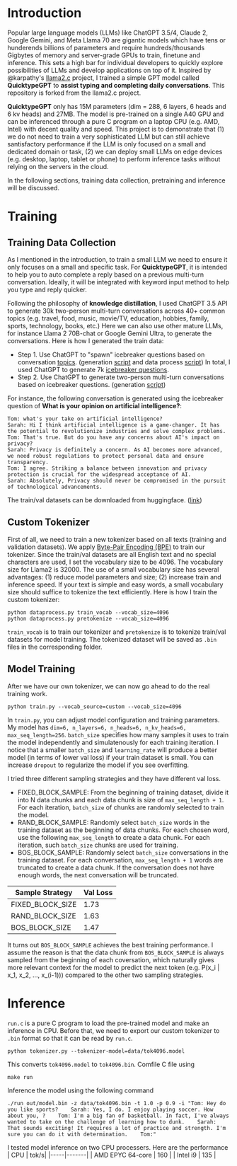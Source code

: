 # Introduction
Popular large language models (LLMs) like ChatGPT 3.5/4, Claude 2, Google Gemini, and Meta Llama 70 are gigantic models which have tens or hunderends billions of parameters and require hundreds/thousands Gigbytes of memory and server-grade GPUs to train, finetune and inference. This sets a high bar for individual developers to quickly explore possibilities of LLMs and develop applications on top of it. Inspired by @karpathy's [llama2.c](https://github.com/karpathy/llama2.c) project, I trained a simple GPT model called **QuicktypeGPT** to **assist typing and completing daily conversations**. This repository is forked from the llama2.c project.  

**QuicktypeGPT** only has 15M parameters (dim = 288, 6 layers, 6 heads and 6 kv heads) and 27MB. The model is pre-trained on a single A40 GPU and can be inferenced through a pure C program on a laptop CPU (e.g. AMD, Intel) with decent quality and speed. This project is to demonstrate that (1) we do not need to train a very sophisticated LLM but can still achieve santisfactory performance if the LLM is only focused on a small and dedicated domain or task, (2) we can deploy small LLMs on edge devices (e.g. desktop, laptop, tablet or phone) to perform inference tasks without relying on the servers in the cloud. 

In the following sections, training data collection, pretraining and inference will be discussed. 

# Training
## Training Data Collection
As I mentioned in the introduction, to train a small LLM we need to ensure it only focuses on a small and specific task. For **QuicktypeGPT**, it is intended to help you to auto complete a reply based on a previous multi-turn conversation. Ideally, it will be integrated with keyword input method to help you type and reply quicker. 

Following the philosophy of **knowledge distillation**, I used ChatGPT 3.5 API to generate 30k two-person multi-turn conversations across 40+ common topics (e.g. travel, food, music, movie/TV, education, hobbies, family, sports, technology, books, etc.) Here we can also use other mature LLMs, for instance Llama 2 70B-chat or Google Gemini Ultra, to generate the conversations. Here is how I generated the train data:

- Step 1. Use ChatGPT to "spawn" icebreaker questions based on conversation [topics](https://github.com/chaoluond/quicktypeGPT/blob/main/training_data/topics.txt). (generation [script](https://github.com/chaoluond/quicktypeGPT/blob/main/training_data/chatgpt_generate_icebreaker_question.py) and data process [script](https://github.com/chaoluond/quicktypeGPT/blob/main/training_data/extract_icebreaker_question.py)) In total, I used ChatGPT to generate 7k [icebreaker questions](https://github.com/chaoluond/quicktypeGPT/blob/main/training_data/icebreaker_questions.txt).  
- Step 2. Use ChatGPT to generate two-person multi-turn conversations based on icebreaker questions. (generation [script](https://github.com/chaoluond/quicktypeGPT/blob/main/training_data/chatgpt_generate_conversation.py))

For instance, the following conversation is generated using the icebreaker question of **What is your opinion on artificial intelligence?**:

```
Tom: what's your take on artificial intelligence?    
Sarah: Hi I think artificial intelligence is a game-changer. It has the potential to revolutionize industries and solve complex problems.    
Tom: That's true. But do you have any concerns about AI's impact on privacy?    
Sarah: Privacy is definitely a concern. As AI becomes more advanced, we need robust regulations to protect personal data and ensure transparency.    
Tom: I agree. Striking a balance between innovation and privacy protection is crucial for the widespread acceptance of AI.    
Sarah: Absolutely, Privacy should never be compromised in the pursuit of technological advancements.
```
The train/val datasets can be downloaded from huggingface. ([link](https://huggingface.co/datasets/safetyllm/daily_conversations)) 

## Custom Tokenizer
First of all, we need to train a new tokenizer based on all texts (training and validation datasets). We apply [Byte-Pair Encoding (BPE)](https://huggingface.co/learn/nlp-course/chapter6/5?fw=pt) to train our tokenizer. Since the train/val datasets are all English text and no special characters are used, I set the vocabulary size to be 4096. The vocabulary size for Llama2 is 32000. The use of a small vocabulary size has several advantages: (1) reduce model parameters and size; (2) increase train and inference speed. If your text is simple and easy words, a small vocabulary size should suffice to tokenize the text efficiently. Here is how I train the custom tokenizer:
```
python dataprocess.py train_vocab --vocab_size=4096
python dataprocess.py pretokenize --vocab_size=4096
```
`train_vocab` is to train our tokenizer and `pretokenize` is to tokenize train/val datasets for model training. The tokenized dataset will be saved as `.bin` files in the corresponding folder.  

## Model Training
After we have our own tokenizer, we can now go ahead to do the real training work. 
```
python train.py --vocab_source=custom --vocab_size=4096
```
In `train.py`, you can adjust model configuration and training parameters. My model has `dim=6, n_layers=6, n_heads=6, n_kv_heads=6, max_seq_length=256`. `batch_size` specifies how many samples it uses to train the model independently and simulatenously for each training iteration. I notice that a smaller `batch_size` and `learning_rate` will produce a better model (in terms of lower val loss) if your train dataset is small. You can increase `dropout` to regularize the model if you see overfitting.  

I tried three different sampling strategies and they have different val loss. 

- FIXED_BLOCK_SAMPLE: From the beginning of training dataset, divide it into N data chunks and each data chunk is size of `max_seq_length + 1`. For each iteration, `batch_size` of chunks are randomly selected to train the model.
- RAND_BLOCK_SAMPLE: Randomly select `batch_size` words in the training dataset as the beginning of data chunks. For each chosen word, use the following `max_seq_length` to create a data chunk. For each iteration, such `batch_size` chunks are used for training. 
- BOS_BLOCK_SAMPLE: Randomly select `batch_size` conversations in the training dataset. For each conversation, `max_seq_length + 1` words are truncated to create a data chunk. If the conversation does not have enough words, the next conversation will be truncated.

| Sample Strategy | Val Loss | 
| ---------------- | -------- |
| FIXED_BLOCK_SIZE | 1.73 | 
| RAND_BLOCK_SIZE | 1.63 |
| BOS_BLOCK_SIZE | 1.47 | 

It turns out `BOS_BLOCK_SAMPLE` achieves the best training performance. I assume the reason is that the data chunk from `BOS_BLOCK_SAMPLE` is always sampled from the beginning of each coversation, which naturally gives more relevant context for the model to predict the next token (e.g. P(x_i | x_1, x_2, ..., x_(i-1))) compared to the other two sampling strategies.  

# Inference
`run.c` is a pure C program to load the pre-trained model and make an inference in CPU. Before that, we need to export our custom tokenizer to `.bin` format so that it can be read by `run.c`. 
```
python tokenizer.py --tokenizer-model=data/tok4096.model
```
This converts `tok4096.model` to `tok4096.bin`. 
Comfile C file using
```
make run
```
Inference the model using the following command 
```
./run out/model.bin -z data/tok4096.bin -t 1.0 -p 0.9 -i "Tom: Hey do you like sports?    Sarah: Yes, I do. I enjoy playing soccer. How about you, ?    Tom: I'm a big fan of basketball. In fact, I've always wanted to take on the challenge of learning how to dunk.    Sarah: That sounds exciting! It requires a lot of practice and strength. I'm sure you can do it with determination.    Tom:"
```

I tested model inference on two CPU processers. Here are the performance
| CPU | tok/s|
|-----|-------|
| AMD EPYC 64-core | 160 |
| Intel i9 | 135 | 



